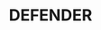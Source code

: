 ---
# Project's title
title: "DEFENDER"

# Featured image used for thumbnail and banner at detail page
featured_image: ""

# Short summary of the project
summary: "Defending the European Energy Infrastructures is a research project funded by is a research project funded by the European Comission under the Horizon2020 programme (Call: CIP-2016-2017-1. Topic: CIP-01-2016-2017). Critical Energy infrastructures (CEI) protection and security are becoming of utmost importance in our everyday life. However, cyber and system-theoretic approaches fail to provide appropriate security levels to CEIs, since they are often used in isolation and build on incomplete attack models, resulting in silos-like security management fragmented operational policies. To face these challenges, DEFENDER will (i) model CEIs as distributed Cyber-Physical Systems for managing the potential reciprocal effects of cyber and physical threats (ii) deploy a novel security governance model, which leverages on lifecycle assessment for cost-effective security management over the time (iii) bring people at centre stage by empowering them as virtual sensors for threat detection, as first level emergency responders to attacks, or by considering workforce as potential threats. DEFENDER will adapt, integrate, upscale and validate a number of TRL 4-5 technologies and deploy them within a TRL7 integrated yet adaptable framework for CEI security, resilience and self-healing “by design”, with a view to address, detect, and mitigate cyber-physical threats.

Our role: Participate in defining a dynamic security service level agreement (DS-SLA) concept to mitigate threats and to optimize protection, service restoration and costs. Modeling security threats and defining protective measures. Design and implementation of advanced data processing algorithms for detection, identification and localization of cyber-physical threats based on data from synchrophasor measurement (SPM) units deployed in the energy grid. Pilot demonstration and validation of SPM based threat detection in a real operating environment."

# When project started and ended
date_start: "2017-01-01T00:00:00Z"
date_end: "2020-12-31T00:00:00Z"

# Project_url
project_url: "https://cordis.europa.eu/project/id/740898"

# Tags/Categories
tags:
- energy
---